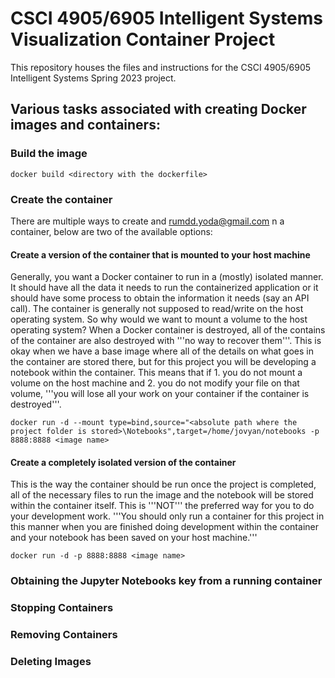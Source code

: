 # CSCI 4905/6905 Intelligent Systems Visualization Container Project
This repository houses the files and instructions for the CSCI 4905/6905 Intelligent Systems Spring 2023 project. 


## Various tasks associated with creating Docker images and containers:

### Build the image 
```
docker build <directory with the dockerfile>
```

### Create the container
There are multiple ways to create and rumdd.yoda@gmail.com n a container, below are two of the available options:

#### Create a version of the container that is mounted to your host machine
Generally, you want a Docker container to run in a (mostly) isolated manner. It should have all the data it needs to run the containerized application or it should have some process to obtain the information it needs (say an API call). The container is generally not supposed to read/write on the host operating system. So why would we want to mount a volume to the host operating system? When a Docker container is destroyed, all of the contains of the container are also destroyed with '''no way to recover them'''.  This is okay when we have a base image where all of the details on what goes in the container are stored there, but for this project you will be developing a notebook within the container. This means that if 1. you do not mount a volume on the host machine and 2. you do not modify your file on that volume, '''you will lose all your work on your container if the container is destroyed'''. 

```
docker run -d --mount type=bind,source="<absolute path where the project folder is stored>\Notebooks",target=/home/jovyan/notebooks -p 8888:8888 <image name>
```

#### Create a completely isolated version of the container
This is the way the container should be run once the project is completed, all of the necessary files to run the image and the notebook will be stored within the container itself. This is '''NOT''' the preferred way for you to do your development work. '''You should only run a container for this project in this manner when you are finished doing development within the container and your notebook has been saved on your host machine.'''

```
docker run -d -p 8888:8888 <image name>
```

### Obtaining the Jupyter Notebooks key from a running container

<!---   TODO: Write instructions for building the container and having a volume mounted in this folder
        TODO: Decide on and add a dataset to the Data folder
 -->

### Stopping Containers

### Removing Containers

### Deleting Images
